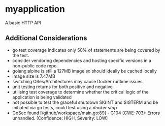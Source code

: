 # myapplication

A basic HTTP API

## Additional Considerations

- go test coverage indicates only 50% of statements are being covered by the test.
- consider vendoring dependencies and hosting specific versions in a non-public code repo.
- golang:alpine is still a 127MB image so should ideally be cached locally
- image size is 7.47MB
- switching OSes/Architectures may cause Docker runtime issues
- unit testing returns for both positive and negative
- utilising test coverage to determine whether the critical logic of the application is being validated
- not possible to test the graceful shutdown SIGINT and SIGTERM and be initiated via go tests, could test using a *docker stop*
- GoSec found [/github/workspace/main.go:89] - G104 (CWE-703): Errors unhandled. (Confidence: HIGH, Severity: LOW)
